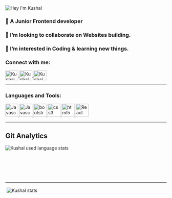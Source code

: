 <!---
Kushal1402/Kushal1402 is a ✨ special ✨ repository because its `README.md` (this file) appears on your GitHub profile.
You can click the Preview link to take a look at your changes.
--->

<img src="https://readme-typing-svg.herokuapp.com?font=Architects+Daughter&color=22EBF7&size=25&center=false&lines=Hey!+i'm+Kushal;" alt="Hey i'm Kushal"/>
<h3>🌱 A Junior Frontend developer</h3>
<h3>💞️ I’m looking to collaborate on Websites building.</h3>
<h3>👀 I’m interested in Coding & learning new things.</h3>

<h3>Connect with me:</h3>
<p>
  <a href="https://www.linkedin.com/in/kushaldoshi1402" target="blank">
    <img align="center" src="https://raw.githubusercontent.com/rahuldkjain/github-profile-readme-generator/master/src/images/icons/Social/linked-in-alt.svg" alt="Kushal LinkedIn" height="30" width="40" />
  </a>
  <a href="https://instagram.com/kushal2468" target="blank">
    <img align="center" src="https://raw.githubusercontent.com/rahuldkjain/github-profile-readme-generator/master/src/images/icons/Social/instagram.svg" alt="Kushal Instagram" height="30" width="40" />
  </a>
  
  <a href="mailto:kushalhemant2003@gmail.com" target="blank">
    <img align="center" src="https://devicons.railway.app/i/maildev.svg" alt="Kushal Instagram" height="30" width="40" />
  </a>
</p> <hr>

<h3 align="left">Languages and Tools:</h3>
<p align="left">
  <a href="#" target="_blank" rel="noreferrer"> 
    <img src="https://devicons.railway.app/i/python.svg" alt="Javascript" width="40" height="40"/> 
  </a>
  <a href="#" target="_blank" rel="noreferrer"> 
    <img src="https://devicons.railway.app/i/javascript.svg" alt="Javascript" width="40" height="40"/> 
  </a>
  <a href="https://getbootstrap.com" target="_blank" rel="noreferrer"> 
    <img src="https://devicons.railway.app/i/bootstrap.svg" alt="bootstrap" width="40" height="40"/> 
  </a>
  <a href="https://www.w3schools.com/css/" target="_blank" rel="noreferrer">
    <img src="https://devicons.railway.app/i/css3.svg" alt="css3" width="40" height="40"/>
  </a> 
  <a href="https://www.w3.org/html/" target="_blank" rel="noreferrer">
    <img src="https://devicons.railway.app/i/html5.svg" alt="html5" width="40" height="40"/> 
  </a> 
  <a href="#" target="_blank" rel="noreferrer">
    <img src="https://devicons.railway.app/i/react.svg" alt="React" width="40" height="40"/> 
  </a> 
</p>
<hr>

<h2>Git Analytics</h2>
<p><img align="left" src="https://github-readme-stats.vercel.app/api/top-langs?username=Kushal1402&show_icons=true&locale=en&layout=compact" alt="Kushal used language stats"/>
</p>
<br>
<br><br><br><br><br>
<hr>

<p>&nbsp;<img align="center" src="https://github-readme-stats.vercel.app/api?username=Kushal1402&show_icons=true&locale=en" alt="Kushal stats" /></p>
